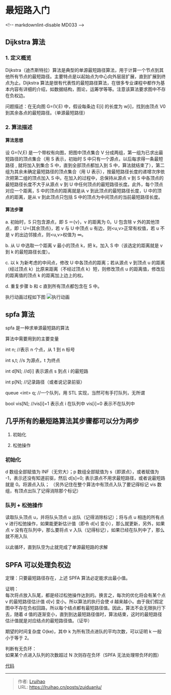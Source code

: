 # 最短路入门


&lt;!-- markdownlint-disable MD033 --&gt;

## Dijkstra 算法

### 1. 定义概览

Dijkstra（迪杰斯特拉）算法是典型的单源最短路径算法，用于计算一个节点到其他所有节点的最短路径。主要特点是以起始点为中心向外层层扩展，直到扩展到终点为止。Dijkstra 算法是很有代表性的最短路径算法，在很多专业课程中都作为基本内容有详细的介绍，如数据结构，图论，运筹学等等。注意该算法要求图中不存在负权边。

问题描述：在无向图 G=(V,E) 中，假设每条边 E[i] 的长度为 w[i]，找到由顶点 V0 到其余各点的最短路径。（单源最短路径）

### 2. 算法描述

#### 算法思想

设 G=(V,E) 是一个带权有向图，把图中顶点集合 V 分成两组，第一组为已求出最短路径的顶点集合（用 S 表示，初始时 S 中只有一个源点，以后每求得一条最短路径 , 就将加入到集合 S 中，直到全部顶点都加入到 S 中，算法就结束了），第二组为其余未确定最短路径的顶点集合（用 U 表示），按最短路径长度的递增次序依次把第二组的顶点加入 S 中。在加入的过程中，总保持从源点 v 到 S 中各顶点的最短路径长度不大于从源点 v 到 U 中任何顶点的最短路径长度。此外，每个顶点对应一个距离，S 中的顶点的距离就是从 v 到此顶点的最短路径长度，U 中的顶点的距离，是从 v 到此顶点只包括 S 中的顶点为中间顶点的当前最短路径长度。

#### 算法步骤

a. 初始时，S 只包含源点，即 S ＝{v}，v 的距离为 0。U 包含除 v 外的其他顶点，即：U={其余顶点}，若 v 与 U 中顶点 u 有边，则&lt;u,v&gt;正常有权值，若 u 不是 v 的出边邻接点，则&lt;u,v&gt;权值为 ∞。

b. 从 U 中选取一个距离 v 最小的顶点 k，把 k，加入 S 中（该选定的距离就是 v 到 k 的最短路径长度）。

c. 以 k 为新考虑的中间点，修改 U 中各顶点的距离；若从源点 v 到顶点 u 的距离（经过顶点 k）比原来距离（不经过顶点 k）短，则修改顶点 u 的距离值，修改后的距离值的顶点 k 的距离加上边上的权。

d. 重复步骤 b 和 c 直到所有顶点都包含在 S 中。

执行动画过程如下图
![执行动画](https://i.loli.net/2018/08/22/5b7d134a26755.gif)

## spfa 算法

spfa 是一种求单源最短路的算法

算法中需要用到的主要变量

int n; //表示 n 个点，从 1 到 n 标号

int s,t; //s 为源点，t 为终点

int d[N]; //d[i] 表示源点 s 到点 i 的最短路

int p[N]; //记录路径（或者说记录前驱）

queue &lt;int&gt; q; //一个队列，用 STL 实现，当然可有手打队列，无所谓

bool vis[N]; //vis[i]=1 表示点 i 在队列中 vis[i]=0 表示不在队列中

## 几乎所有的最短路算法其步骤都可以分为两步

1. 初始化

2. 松弛操作

### 初始化

d 数组全部赋值为 INF（无穷大）；p 数组全部赋值为 s（即源点），或者赋值为 -1，表示还没有知道前驱，然后 d[s]=0; 表示源点不用求最短路径，或者说最短路就是 0。将源点入队；
（另外记住在整个算法中有顶点入队了要记得标记 vis 数组，有顶点出队了记得消除那个标记）

### 队列 &#43; 松弛操作

读取队头顶点 u，并将队头顶点 u 出队（记得消除标记）；将与点 u 相连的所有点 v 进行松弛操作，如果能更新估计值（即令 d[v] 变小），那么就更新，另外，如果点 v 没有在队列中，那么要将点 v 入队（记得标记），如果已经在队列中了，那么就不用入队

以此循环，直到队空为止就完成了单源最短路的求解

## SPFA 可以处理负权边

定理：只要最短路径存在，上述 SPFA 算法必定能求出最小值。

证明：  
  每次将点放入队尾，都是经过松弛操作达到的。换言之，每次的优化将会有某个点 v 的最短路径估计值 d[v] 变小。所以算法的执行会使 d 越来越小。由于我们假定图中不存在负权回路，所以每个结点都有最短路径值。因此，算法不会无限执行下去，随着 d 值的逐渐变小，直到到达最短路径值时，算法结束，这时的最短路径估计值就是对应结点的最短路径值。（证毕）

期望的时间复杂度 O(ke)，其中 k 为所有顶点进队的平均次数，可以证明 k 一般小于等于 2。

判断有无负环：  
  如果某个点进入队列的次数超过 N 次则存在负环（SPFA 无法处理带负环的图）

[代码](https://www.cnblogs.com/cyd308/p/4470762.html)


---

> 作者: [Lruihao](https://github.com/Lruihao)  
> URL: https://lruihao.cn/posts/zuiduanlu/  

